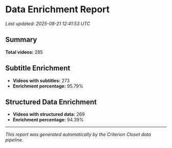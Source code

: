 # Data Enrichment Report

*Last updated: 2025-08-21 12:41:53 UTC*

## Summary

**Total videos:** 285

## Subtitle Enrichment

- **Videos with subtitles:** 273
- **Enrichment percentage:** 95.79%

## Structured Data Enrichment

- **Videos with structured data:** 269
- **Enrichment percentage:** 94.39%

---

*This report was generated automatically by the Criterion Closet data pipeline.*
